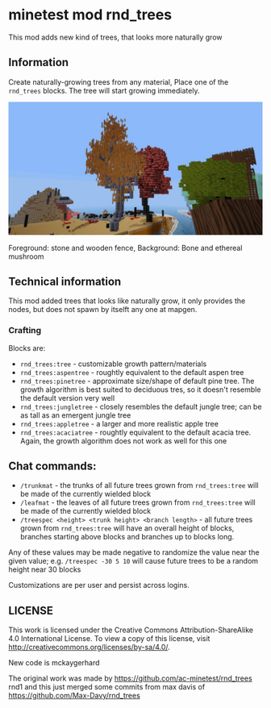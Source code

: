 # minetest mod rnd_trees

This mod adds new kind of trees, that looks more naturally grow

## Information

Create naturally-growing trees from any material, Place one of the `rnd_trees` blocks. 
The tree will start growing immediately.


![](screenshot.png)

Foreground: stone and wooden fence, Background: Bone and ethereal mushroom

## Technical information

This mod added trees that looks like naturally grow, 
it only provides the nodes, but does not spawn by itselft any one at mapgen.

### Crafting

Blocks are:
- `rnd_trees:tree` - customizable growth pattern/materials
- `rnd_trees:aspentree` - roughtly equivalent to the default aspen tree
- `rnd_trees:pinetree` - approximate size/shape of default pine tree. The growth algorithm is best suited to deciduous tres, so it doesn't resemble the default version very well
- `rnd_trees:jungletree` - closely resembles the default jungle tree; can be as tall as an emergent jungle tree
- `rnd_trees:appletree` - a larger and more realistic apple tree
- `rnd_trees:acaciatree` - roughtly equivalent to the default acacia tree. Again, the growth algorithm does not work as well for this one

## Chat commands:

- `/trunkmat` - the trunks of all future trees grown from `rnd_trees:tree` will be made of the currently wielded block
- `/leafmat` - the leaves of all future trees grown from `rnd_trees:tree` will be made of the currently wielded block
- `/treespec <height> <trunk height> <branch length>` - all future trees grown from `rnd_trees:tree` will have an overall height of <height> blocks, branches starting above <trunk height> blocks and branches up to <branch length> blocks long.

Any of these values may be made negative to randomize the value near the given value; e.g. `/treespec -30 5 10` will cause future trees to be a random height near 30 blocks

Customizations are per user and persist across logins.

## LICENSE

This work is licensed under the Creative Commons Attribution-ShareAlike 4.0 International License. 
To view a copy of this license, visit http://creativecommons.org/licenses/by-sa/4.0/.

New code is mckaygerhard

The original work was made by https://github.com/ac-minetest/rnd_trees rnd1 and this just merged some commits from max davis of https://github.com/Max-Davy/rnd_trees

